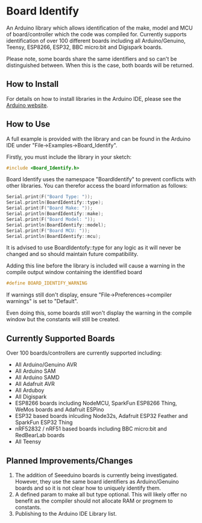 # Board Identify
An Arduino library which allows identification of the make, model and MCU of board/controller which the code was compiled for. Currently supports identification of over 100 different boards including all Arduino/Genuino, Teensy, ESP8266, ESP32, BBC micro:bit and Digispark boards.

Please note, some boards share the same identifiers and so can't be distinguished between. When this is the case, both boards will be returned.

## How to Install
For details on how to install libraries in the Arduino IDE, please see the [Arduino website](https://www.arduino.cc/en/Guide/Libraries).

## How to Use
A full example is provided with the library and can be found in the Arduino IDE under "File->Examples->Board_Identify".

Firstly, you must include the library in your sketch:
```cpp
#include <Board_Identify.h>
```

Board Identify uses the namespace "BoardIdentify" to prevent conflicts with other libraries. You can therefor access the board information as follows:
```cpp
Serial.print(F("Board Type: "));
Serial.println(BoardIdentify::type); 
Serial.print(F("Board Make: "));
Serial.println(BoardIdentify::make); 
Serial.print(F("Board Model: "));
Serial.println(BoardIdentify::model); 
Serial.print(F("Board MCU: "));
Serial.println(BoardIdentify::mcu); 
```
It is advised to use BoardIdentofy::type for any logic as it will never be changed and so should maintain future compatibility. 

Adding this line before the library is included will cause a warning in the compile output window containing the identified board
```cpp
#define BOARD_IDENTIFY_WARNING
```
If warnings still don't display, ensure "File->Preferences->compiler warnings" is set to "Default".

Even doing this, some boards still won't display the warning in the compile window but the constants will still be created.

## Currently Supported Boards
Over 100 boards/controllers are currently supported including:

* All Arduino/Genuino AVR 
* All Arduino SAM
* All Arduino SAMD
* All Adafruit AVR
* All Arduboy
* All Digispark
* ESP8266 boards including NodeMCU, SparkFun ESP8266 Thing, WeMos boards and Adafruit ESPino
* ESP32 based boards inlcuding Node32s, Adafruit ESP32 Feather and SparkFun ESP32 Thing
* nRF52832 / nRF51 based boards including BBC micro:bit and RedBearLab boards
* All Teensy

## Planned Improvements/Changes
1. The addition of Seeeduino boards is currently being investigated. However, they use the same board identifiers as Arduino/Genuino boards and so it is not clear how to uniquely identify them. 
2. A defined param to make all but type optional. This will likely offer no benefit as the compiler should not allocate RAM or progmem to constants.
3. Publishing to the Arduino IDE Library list.